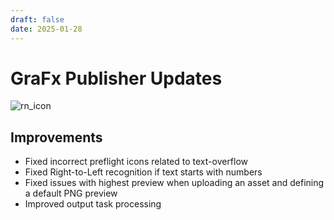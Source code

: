 ```yaml
---
draft: false
date: 2025-01-28
---
```


# GraFx Publisher Updates

![rn_icon](/assets/icon-GraFx-Publisher.svg)

<!-- more -->

## Improvements

- Fixed incorrect preflight icons related to text-overflow
- Fixed Right-to-Left recognition if text starts with numbers
- Fixed issues with highest preview when uploading an asset and defining a default PNG preview
- Improved output task processing 
